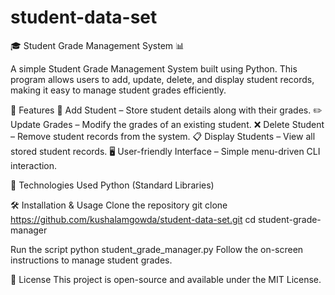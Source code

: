 # student-data-set
🎓 Student Grade Management System 📊

A simple Student Grade Management System built using Python. This program allows users to add, update, delete, and display student records, making it easy to manage student grades efficiently.

🚀 Features
📌 Add Student – Store student details along with their grades.
✏️ Update Grades – Modify the grades of an existing student.
❌ Delete Student – Remove student records from the system.
📋 Display Students – View all stored student records.
🖥️ User-friendly Interface – Simple menu-driven CLI interaction.

🔧 Technologies Used
Python (Standard Libraries)

🛠️ Installation & Usage
Clone the repository
git clone https://github.com/kushalamgowda/student-data-set.git
cd student-grade-manager

Run the script
python student_grade_manager.py
Follow the on-screen instructions to manage student grades.

📜 License
This project is open-source and available under the MIT License.








